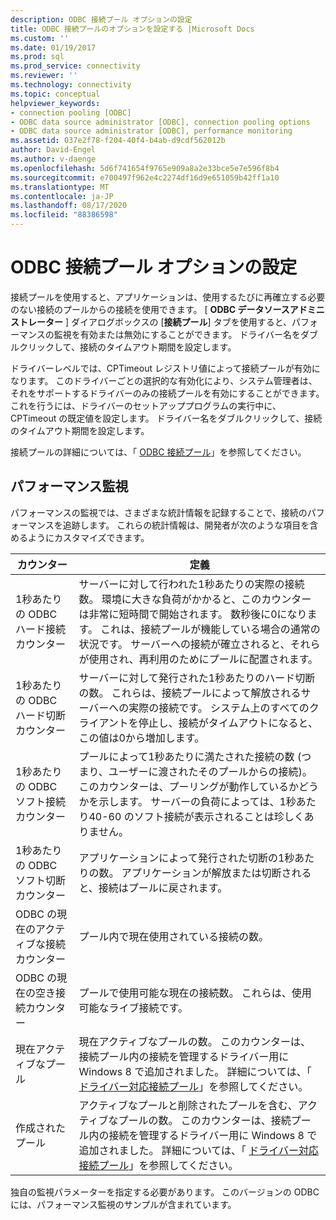 ```yaml
---
description: ODBC 接続プール オプションの設定
title: ODBC 接続プールのオプションを設定する |Microsoft Docs
ms.custom: ''
ms.date: 01/19/2017
ms.prod: sql
ms.prod_service: connectivity
ms.reviewer: ''
ms.technology: connectivity
ms.topic: conceptual
helpviewer_keywords:
- connection pooling [ODBC]
- ODBC data source administrator [ODBC], connection pooling options
- ODBC data source administrator [ODBC], performance monitoring
ms.assetid: 037e2f78-f204-40f4-b4ab-d9cdf562012b
author: David-Engel
ms.author: v-daenge
ms.openlocfilehash: 5d6f741654f9765e909a8a2e33bce5e7e596f8b4
ms.sourcegitcommit: e700497f962e4c2274df16d9e651059b42ff1a10
ms.translationtype: MT
ms.contentlocale: ja-JP
ms.lasthandoff: 08/17/2020
ms.locfileid: "88386598"
---
```

# <a name="setting-odbc-connection-pooling-options"></a>ODBC 接続プール オプションの設定
接続プールを使用すると、アプリケーションは、使用するたびに再確立する必要のない接続のプールからの接続を使用できます。 [ **ODBC データソースアドミニストレーター** ] ダイアログボックスの [**接続プール**] タブを使用すると、パフォーマンスの監視を有効または無効にすることができます。 ドライバー名をダブルクリックして、接続のタイムアウト期間を設定します。  
  
 ドライバーレベルでは、CPTimeout レジストリ値によって接続プールが有効になります。 このドライバーごとの選択的な有効化により、システム管理者は、それをサポートするドライバーのみの接続プールを有効にすることができます。 これを行うには、ドライバーのセットアッププログラムの実行中に、CPTimeout の既定値を設定します。 ドライバー名をダブルクリックして、接続のタイムアウト期間を設定します。  
  
 接続プールの詳細については、「 [ODBC 接続プール](../../odbc/reference/develop-app/driver-manager-connection-pooling.md)」を参照してください。  
  
## <a name="performance-monitoring"></a>パフォーマンス監視  
 パフォーマンスの監視では、さまざまな統計情報を記録することで、接続のパフォーマンスを追跡します。 これらの統計情報は、開発者が次のような項目を含めるようにカスタマイズできます。  
  
|カウンター|定義|  
|-------------|----------------|  
|1秒あたりの ODBC ハード接続カウンター|サーバーに対して行われた1秒あたりの実際の接続数。 環境に大きな負荷がかかると、このカウンターは非常に短時間で開始されます。 数秒後に0になります。 これは、接続プールが機能している場合の通常の状況です。 サーバーへの接続が確立されると、それらが使用され、再利用のためにプールに配置されます。|  
|1秒あたりの ODBC ハード切断カウンター|サーバーに対して発行された1秒あたりのハード切断の数。 これらは、接続プールによって解放されるサーバーへの実際の接続です。 システム上のすべてのクライアントを停止し、接続がタイムアウトになると、この値は0から増加します。|  
|1秒あたりの ODBC ソフト接続カウンター|プールによって1秒あたりに満たされた接続の数 (つまり、ユーザーに渡されたそのプールからの接続)。 このカウンターは、プーリングが動作しているかどうかを示します。 サーバーの負荷によっては、1秒あたり40-60 のソフト接続が表示されることは珍しくありません。|  
|1秒あたりの ODBC ソフト切断カウンター|アプリケーションによって発行された切断の1秒あたりの数。 アプリケーションが解放または切断されると、接続はプールに戻されます。|  
|ODBC の現在のアクティブな接続カウンター|プール内で現在使用されている接続の数。|  
|ODBC の現在の空き接続カウンター|プールで使用可能な現在の接続数。 これらは、使用可能なライブ接続です。|  
|現在アクティブなプール|現在アクティブなプールの数。 このカウンターは、接続プール内の接続を管理するドライバー用に Windows 8 で追加されました。 詳細については、「 [ドライバー対応接続プール](../../odbc/reference/develop-app/driver-aware-connection-pooling.md)」を参照してください。|  
|作成されたプール|アクティブなプールと削除されたプールを含む、アクティブなプールの数。 このカウンターは、接続プール内の接続を管理するドライバー用に Windows 8 で追加されました。 詳細については、「 [ドライバー対応接続プール](../../odbc/reference/develop-app/driver-aware-connection-pooling.md)」を参照してください。|  
  
 独自の監視パラメーターを指定する必要があります。 このバージョンの ODBC には、パフォーマンス監視のサンプルが含まれています。

